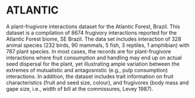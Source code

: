 # ATLANTIC
A plant-frugivore interactions dataset for the Atlantic Forest, Brazil.
This dataset is a compilation of 8674 frugivory interactions reported for the Atlantic Forest biome, SE Brazil. The data set includes interaction of 328 animal species (232 birds, 90 mammals, 5 fish, 3 reptiles, 1 amphibian) with 787 plant species. In most cases, the records are for plant-frugivore interactions where fruit consumption and handling may end up on actual seed dispersal for the plant, yet illustrating ample variation between the extremes of mutualistic and antagosnistic (e.g., pulp consumption) interactions. In addition, the dataset includes trait information on fruit characteristics (fruit and seed size, colour), and frugivores (body mass and gape size, i.e., width of bill at the commissures, Levey 1987).

